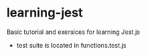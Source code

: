 # learning-jest
 Basic tutorial and exersices for learning Jest.js

- test suite is located in functions.test.js
